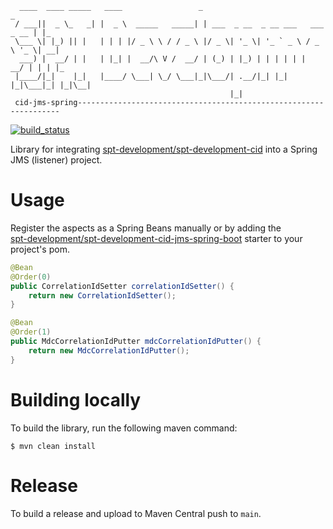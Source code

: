 ````
  ____  ____ _____   ____                 _                                  _   
 / ___||  _ \_   _| |  _ \  _____   _____| | ___  _ __  _ __ ___   ___ _ __ | |_ 
 \___ \| |_) || |   | | | |/ _ \ \ / / _ \ |/ _ \| '_ \| '_ ` _ \ / _ \ '_ \| __|
  ___) |  __/ | |   | |_| |  __/\ V /  __/ | (_) | |_) | | | | | |  __/ | | | |_ 
 |____/|_|    |_|   |____/ \___| \_/ \___|_|\___/| .__/|_| |_| |_|\___|_| |_|\__|
                                                 |_|                                           
 cid-jms-spring------------------------------------------------------------------
````

[![build_status](https://github.com/spt-development/spt-development-cid-jms-spring/actions/workflows/build.yml/badge.svg)](https://github.com/spt-development/spt-development-cid-jms-spring/actions)

Library for integrating [spt-development/spt-development-cid](https://github.com/spt-development/spt-development-cid)
into a Spring JMS (listener) project.

Usage
=====

Register the aspects as a Spring Beans manually or by adding the  
[spt-development/spt-development-cid-jms-spring-boot](https://github.com/spt-development/spt-development-cid-jms-spring-boot)
starter to your project's pom.

```java
@Bean
@Order(0)
public CorrelationIdSetter correlationIdSetter() {
    return new CorrelationIdSetter();
}

@Bean
@Order(1)
public MdcCorrelationIdPutter mdcCorrelationIdPutter() {
    return new MdcCorrelationIdPutter();
}
```

Building locally
================

To build the library, run the following maven command:

```shell
$ mvn clean install
```

Release
=======

To build a release and upload to Maven Central push to `main`.
